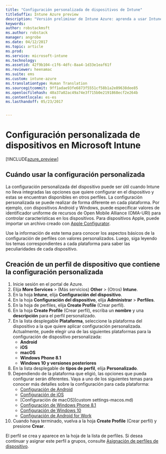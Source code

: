 ```yaml
---
title: "Configuración personalizada de dispositivos de Intune"
titleSuffix: Intune Azure preview
description: "Versión preliminar de Intune Azure: aprenda a usar Intune para configurar valores personalizados en los dispositivos que administra."
keywords: 
author: robstackmsft
ms.author: robstack
manager: angrobe
ms.date: 04/12/2017
ms.topic: article
ms.prod: 
ms.service: microsoft-intune
ms.technology: 
ms.assetid: 42f9b104-c1f6-4dfc-8aa4-1d33e1eaf61f
ms.reviewer: heenamac
ms.suite: ems
ms.custom: intune-azure
ms.translationtype: Human Translation
ms.sourcegitcommit: 9ff1adae93fe6873f5551cf58b1a2e89638dee85
ms.openlocfilehash: 40a37a02ac49a74e3f715b0e2191868ecf2e264b
ms.contentlocale: es-es
ms.lasthandoff: 05/23/2017


---
```


# <a name="how-to-configure-custom-device-settings-in-microsoft-intune"></a>Configuración personalizada de dispositivos en Microsoft Intune

[!INCLUDE[azure_preview](./includes/azure_preview.md)]

## <a name="when-to-use-custom-settings"></a>Cuándo usar la configuración personalizada

La configuración personalizada del dispositivo puede ser útil cuando Intune no lleva integradas las opciones que quiere configurar en el dispositivo y estas se encuentran disponibles en otros perfiles.
La configuración personalizada se puede realizar de forma diferente en cada plataforma. Por ejemplo, con dispositivos Android y Windows, puede especificar valores de identificador uniforme de recursos de Open Mobile Alliance (OMA-URI) para controlar características en los dispositivos. Para dispositivos Apple, puede importar un archivo creado con [Apple Configurator](https://itunes.apple.com/us/app/apple-configurator-2/id1037126344?mt=12).

Use la información de este tema para conocer los aspectos básicos de la configuración de perfiles con valores personalizados. Luego, siga leyendo los temas correspondientes a cada plataforma para saber las peculiaridades de cada dispositivo.

## <a name="create-a-device-profile-containing-custom-settings"></a>Creación de un perfil de dispositivo que contiene la configuración personalizada

1. Inicie sesión en el portal de Azure.
2. Elija **More Services** >  (Más servicios) **Other** >  (Otros) **Intune**.
3. En la hoja **Intune**, elija **Configuración del dispositivo**.
2. En la hoja **Configuración del dispositivo**, elija **Administrar** > **Perfiles**.
3. En la hoja de perfiles, elija **Create Profile** (Crear perfil).
4. En la hoja **Create Profile** (Crear perfil), escriba un **nombre** y una **descripción** para el perfil personalizado.
5. En la lista desplegable **Plataforma**, seleccione la plataforma del dispositivo a la que quiere aplicar configuración personalizada. Actualmente, puede elegir una de las siguientes plataformas para la configuración de dispositivo personalizada:
    - **Android**
    - **iOS**
    - **macOS**
    - **Windows Phone 8.1**
    - **Windows 10 y versiones posteriores**
6. En la lista desplegable de **tipos de perfil**, elija **Personalizado**.
7. Dependiendo de la plataforma que eligió, las opciones que pueda configurar serán diferentes. Vaya a uno de los siguientes temas para conocer más detalles sobre la configuración para cada plataforma:
    - [Configuración de Android](custom-settings-android.md)
    - [Configuración de iOS](custom-settings-ios.md)
    - [Configuración de macOS](custom settings-macos.md)
    - [Configuración de Windows Phone 8.1](custom-settings-windows-phone-8-1.md)
    - [Configuración de Windows 10](custom-settings-windows-10.md)
    - [Configuración de Android for Work](custom-settings-android-for-work.md)
8. Cuando haya terminado, vuelva a la hoja **Create Profile** (Crear perfil) y presione **Crear**.

El perfil se crea y aparece en la hoja de la lista de perfiles.
Si desea continuar y asignar este perfil a grupos, consulte [Asignación de perfiles de dispositivo](device-profile-assign.md).


